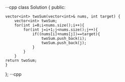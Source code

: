 ···cpp
class Solution {
public:

    vector<int> twoSum(vector<int>& nums, int target) {
        vector<int> twoSum;
        for(int i=0;i<nums.size();i++){
            for(int j=i+1;j<nums.size();j++){
                if((nums[i]+nums[j])==target){
                    twoSum.push_back(i);
                    twoSum.push_back(j);
                }
            }
        }
    return twoSum;
    }
};
···cpp
